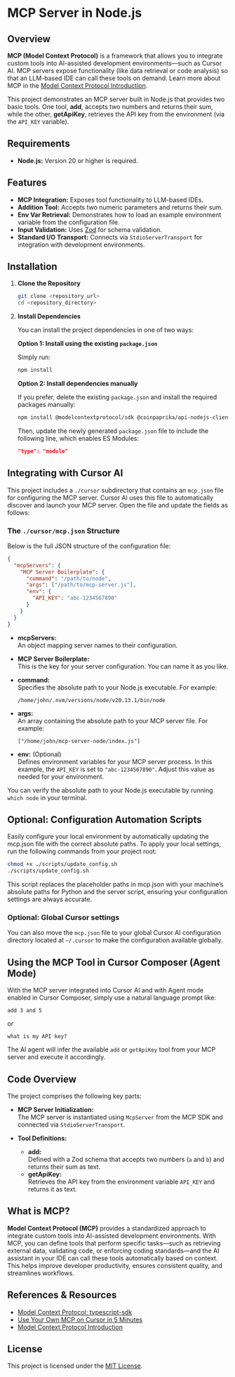 # MCP Server in Node.js

## Overview

**MCP (Model Context Protocol)** is a framework that allows you to integrate custom tools into AI-assisted development environments—such as Cursor AI. MCP servers expose functionality (like data retrieval or code analysis) so that an LLM-based IDE can call these tools on demand. Learn more about MCP in the [Model Context Protocol Introduction](https://modelcontextprotocol.io/introduction).

This project demonstrates an MCP server built in Node.js that provides two basic tools. One tool, **add**, accepts two numbers and returns their sum, while the other, **getApiKey**, retrieves the API key from the environment (via the `API_KEY` variable).

## Requirements

- **Node.js:** Version 20 or higher is required.

## Features

- **MCP Integration:** Exposes tool functionality to LLM-based IDEs.
- **Addition Tool:** Accepts two numeric parameters and returns their sum.
- **Env Var Retrieval:** Demonstrates how to load an example environment variable from the configuration file.
- **Input Validation:** Uses [Zod](https://github.com/colinhacks/zod) for schema validation.
- **Standard I/O Transport:** Connects via `StdioServerTransport` for integration with development environments.

## Installation

1. **Clone the Repository**

   ```bash
   git clone <repository_url>
   cd <repository_directory>
   ```

2. **Install Dependencies**

   You can install the project dependencies in one of two ways:

   **Option 1: Install using the existing `package.json`**

   Simply run:

   ```bash
   npm install
   ```

   **Option 2: Install dependencies manually**

   If you prefer, delete the existing `package.json` and install the required packages manually:

   ```bash
   npm install @modelcontextprotocol/sdk @coinpaprika/api-nodejs-client zod
   ```

   Then, update the newly generated `package.json` file to include the following line, which enables ES Modules:

   ```json
   "type": "module"
   ```

## Integrating with Cursor AI

This project includes a `./cursor` subdirectory that contains an `mcp.json` file for configuring the MCP server. Cursor AI uses this file to automatically discover and launch your MCP server. Open the file and update the fields as follows:

### The `./cursor/mcp.json` Structure

Below is the full JSON structure of the configuration file:

```json
{
  "mcpServers": {
    "MCP Server Boilerplate": {
      "command": "/path/to/node",
      "args": ["/path/to/mcp-server.js"],
      "env": {
        "API_KEY": "abc-1234567890"
      }
    }
  }
}
```

- **mcpServers:**  
  An object mapping server names to their configuration.

- **MCP Server Boilerplate:**  
  This is the key for your server configuration. You can name it as you like.

- **command:**  
  Specifies the absolute path to your Node.js executable. For example:

  ```
  /home/john/.nvm/versions/node/v20.13.1/bin/node
  ```

- **args:**  
  An array containing the absolute path to your MCP server file. For example:

  ```
  ["/home/john/mcp-server-node/index.js"]
  ```

- **env:** (Optional)  
  Defines environment variables for your MCP server process. In this example, the `API_KEY` is set to `"abc-1234567890"`. Adjust this value as needed for your environment.

You can verify the absolute path to your Node.js executable by running `which node` in your terminal.

## Optional: Configuration Automation Scripts

Easily configure your local environment by automatically updating the mcp.json file with the correct absolute paths. To apply your local settings, run the following commands from your project root:

```bash
chmod +x ./scripts/update_config.sh
./scripts/update_config.sh
```

This script replaces the placeholder paths in mcp.json with your machine’s absolute paths for Python and the server script, ensuring your configuration settings are always accurate.

### Optional: Global Cursor settings

You can also move the `mcp.json` file to your global Cursor AI configuration directory located at `~/.cursor` to make the configuration available globally.

## Using the MCP Tool in Cursor Composer (Agent Mode)

With the MCP server integrated into Cursor AI and with Agent mode enabled in Cursor Composer, simply use a natural language prompt like:

```
add 3 and 5
```

or

```
what is my API key?
```

The AI agent will infer the available `add` or `getApiKey` tool from your MCP server and execute it accordingly.

## Code Overview

The project comprises the following key parts:

- **MCP Server Initialization:**  
  The MCP server is instantiated using `McpServer` from the MCP SDK and connected via `StdioServerTransport`.

- **Tool Definitions:**
  - **add:**  
    Defined with a Zod schema that accepts two numbers (`a` and `b`) and returns their sum as text.
  - **getApiKey:**  
    Retrieves the API key from the environment variable `API_KEY` and returns it as text.

## What is MCP?

**Model Context Protocol (MCP)** provides a standardized approach to integrate custom tools into AI-assisted development environments. With MCP, you can define tools that perform specific tasks—such as retrieving external data, validating code, or enforcing coding standards—and the AI assistant in your IDE can call these tools automatically based on context. This helps improve developer productivity, ensures consistent quality, and streamlines workflows.

## References & Resources

- [Model Context Protocol: typescript-sdk](https://github.com/modelcontextprotocol/typescript-sdk)
- [Use Your Own MCP on Cursor in 5 Minutes](https://dev.to/andyrewlee/use-your-own-mcp-on-cursor-in-5-minutes-1ag4)
- [Model Context Protocol Introduction](https://modelcontextprotocol.io/introduction)

## License

This project is licensed under the [MIT License](LICENSE).
